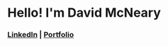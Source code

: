 # Hello! I'm David McNeary

### [LinkedIn](https://www.linkedin.com/in/davidmcneary) | [Portfolio](https://mcneary.tech)

<!--
[![Top Langs](https://github-readme-stats.vercel.app/api/top-langs/?username=dmcneary&layout=compact&text_color=FFFFFF&bg_color=0F2027,203A43,2C5364&show_icons=true)](https://github.com/anuraghazra/github-readme-stats)
**dmcneary/dmcneary** is a ✨ _special_ ✨ repository because its `README.md` (this file) appears on your GitHub profile.

Here are some ideas to get you started:

- 🔭 I’m currently working on ...
- 🌱 I’m currently learning ...
- 👯 I’m looking to collaborate on ...
- 🤔 I’m looking for help with ...
- 💬 Ask me about ...
- 📫 How to reach me: ...
- 😄 Pronouns: ...
- ⚡ Fun fact: ...
-->
